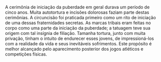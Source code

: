 ﻿A cerimônia de iniciação da puberdade em geral durava um período de cinco anos. Muita autotortura e incisões dolorosas faziam parte destas cerimônias. A circuncisão foi praticada primeiro como um rito de iniciação de uma dessas fraternidades secretas. As marcas tribais eram feitas no corpo como uma parte da iniciação da puberdade; a tatuagem teve sua origem com tal insígnia de filiação. Tamanha tortura, junto com muita privação, tinham o intuito de endurecer esses jovens, de impressioná-los com a realidade da vida e seus inevitáveis sofrimentos. Este propósito é melhor alcançado pelo aparecimento posterior dos jogos atléticos e competições físicas.